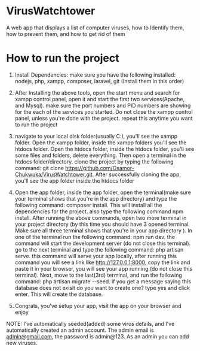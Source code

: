 # VirusWatchtower
A web app that displays a list of computer viruses, how to Identify them, how to prevent them, and how to get rid of them


# How to run the project
1. Install Dependencies: make sure you have the following installed: nodejs, php, xampp, composer, laravel, git (Install them in this order)

2. After Installing the above tools, open the start menu and search for xampp control panel, open it and start the first two services(Apache, and Mysql). make sure the port numbers and PID numbers are showing for the each of the services you started. Do not close the xampp control panel, unless you're done with the project. repeat this anytime you want to run the project

3. navigate to your local disk folder(usually C:\), you'll see the xampp folder. Open the xampp folder, inside the xampp folders you'll see the htdocs folder. Open the htdocs folder, inside the htdocs folder, you'll see some files and folders, delete everything. Then open a terminal in the htdocs folder/directory. clone the project by typing the following command: git clone https://github.com/Osamor-Chukwuka/VirusWatchtower.git. After successfully cloning the app, you'll see the app folder inside the htdocs folder

4. Open the app folder, inside the app folder, open the terminal(make sure your terminal shows that you're in the app directory) and type the following command: composer install. This will install all the dependencies for the project. also type the following command npm install.
After running the above commands, open two more terminal in your project directory (by this time you should have 3 opened terminal. Make sure all three terminal shows that you're in your app directory ). In one of the terminal run the following command: npm run dev. the command will start the development server (do not close this terminal). go to the next terminal and type the following command: php artisan serve. this command will serve your app locally, after running this command you will see a link like http://127.0.0.1:8000, copy the link and paste it in your browser, you will see your app running.(do not close this terminal). Next, move to the last(3rd) terminal, and run the following command: php artisan migrate --seed. if you get a message saying this database does not exisit do you want to create one? type yes and click enter. This will create the database. 

5. Congrats, you've setup your app, visit the app on your browser and enjoy

NOTE: I've automatically seeded(added) some virus details, and I've automatically created an admin account. The admin email is admin@gmail.com, the password is admin@123. As an admin you can add new viruses.